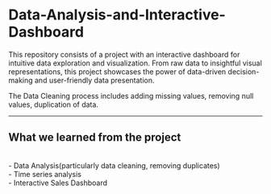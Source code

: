 # Data-Analysis-and-Interactive-Dashboard
This repository consists of a project with an interactive dashboard for intuitive data exploration and visualization.
From raw data to insightful visual representations, this project showcases the power of data-driven decision-making and user-friendly data presentation.

The Data Cleaning process includes adding missing values, removing null values, duplication of data.
<hr>

<h2>What we learned from the project</h2>
<br>
- Data Analysis(particularly data cleaning, removing duplicates)
<br>
- Time series analysis
<br>
- Interactive Sales Dashboard
